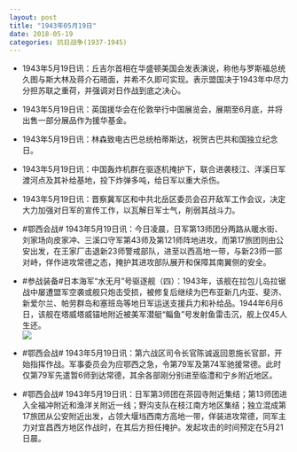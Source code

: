 ```yaml
---
layout: post
title: "1943年05月19日"
date: 2018-05-19
categories: 抗日战争(1937-1945)
---
```


<meta name="referrer" content="no-referrer" />

- 1943年5月19日讯：丘吉尔首相在华盛顿美国会发表演说，称他与罗斯福总统久图与斯大林及蒋介石晤面，并希不久即可实现。表示盟国决于1943年中尽力分担苏联之重荷，并强调对日作战到底之决心。 

- 1943年5月19日讯：英国援华会在伦敦举行中国展览会，展期至6月底，并将出售一部分展品作为援华基金。 

- 1943年5月19日讯：林森致电古巴总统柏蒂斯达，祝贺古巴共和国独立纪念日。 

- 1943年5月19日讯：中国轰炸机群在驱逐机掩护下，联合进袭枝江、洋溪日军渡河点及其补给基地，投下炸弹多吨，给日军以重大杀伤。 

- 1943年5月19日讯：晋察冀军区和中共北岳区委员会召开敌军工作会议，决定大力加强对日军的宣传工作，以瓦解日军士气，削弱其战斗力。 

- #鄂西会战# 1943年5月19日讯：今日凌晨，日军第13师团分两路从暖水街、刘家场向皮家冲、三溪口守军第43师及第121师阵地进攻，而第17旅团则由公安出发，在王家厂击退新23师警戒部队，进至以西高地一带，与新23师一部对峙，佯作进攻常德之态，掩护其进攻部队展开和保障其南翼侧的安全。 

- #参战装备#日本海军“水无月”号驱逐舰（四）：1943年，该舰在拉包儿岛拉锯战中屡遭盟军空袭或舰只炮击受损，被修复后继续为巴布亚新几内亚、斐济、新爱尔兰、帕劳群岛和塞班岛等地日军运送支援兵力和补给品。1944年6月6日，该舰在塔威塔威锚地附近被美军潜艇“鲻鱼”号发射鱼雷击沉，舰上仅45人生还。 <br/><img src="https://wx4.sinaimg.cn/large/aca367d8ly1frgf3krftaj20970imdiz.jpg" />

- #鄂西会战# 1943年5月19日讯：第六战区司令长官陈诚返回恩施长官部，开始指挥作战。军事委员会为应鄂西之急，令第79军及第74军驰援常德。此时仅第79军先遣暂6师到达常德，其余各部刚分别进至临澧和宁乡附近地区。 

- #鄂西会战# 1943年5月19日讯：日军第3师团在茶园寺附近集结；第13师团进入全福冲附近和渔洋关附近一线；野沟支队在枝江南方地区集结；独立混成第17旅团从公安附近出发，占领大堰垱西南方高地一带，佯装进攻常德，同军主力对宜昌西方地区作战时，在其后方担任掩护。发起攻击的时间预定在5月21日晨。 

